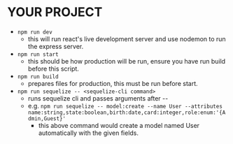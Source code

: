 # YOUR PROJECT

* ```npm run dev```
    * this will run react's live development server and use nodemon to run the express server.
* ```npm run start```
    * this should be how production will be run, ensure you have run build before this script.
* ```npm run build```
    * prepares files for production, this must be run before start.
* ```npm run sequelize -- <sequelize-cli command>```
    * runs sequelize cli and passes arguments after --
    * e.g. ```npm run sequelize -- model:create --name User --attributes name:string,state:boolean,birth:date,card:integer,role:enum:'{Admin,Guest}'```
        * this above command would create a model named User automatically with the given fields.
